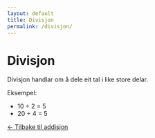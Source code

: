 ```yaml
---
layout: default
title: Divisjon
permalink: /divisjon/
---
```


# Divisjon

Divisjon handlar om å dele eit tal i like store delar.

Eksempel:
- 10 ÷ 2 = 5
- 20 ÷ 4 = 5

[← Tilbake til addisjon](../)
